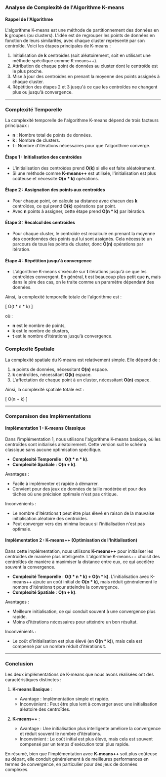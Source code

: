 ### Analyse de Complexité de l'Algorithme K-means

#### Rappel de l'Algorithme

L'algorithme K-means est une méthode de partitionnement des données en **k** groupes (ou clusters). L'idée est de regrouper les points de données en fonction de leurs similarités, avec chaque cluster représenté par son centroïde. Voici les étapes principales de K-means :

1. Initialisation de **k** centroïdes (soit aléatoirement, soit en utilisant une méthode spécifique comme K-means++).
2. Attribution de chaque point de données au cluster dont le centroïde est le plus proche.
3. Mise à jour des centroïdes en prenant la moyenne des points assignés à chaque cluster.
4. Répétition des étapes 2 et 3 jusqu'à ce que les centroïdes ne changent plus ou jusqu'à convergence.

---

### Complexité Temporelle

La complexité temporelle de l'algorithme K-means dépend de trois facteurs principaux :
- **n** : Nombre total de points de données.
- **k** : Nombre de clusters.
- **t** : Nombre d'itérations nécessaires pour que l'algorithme converge.

#### Étape 1 : Initialisation des centroïdes
- L'initialisation des centroïdes prend **O(k)** si elle est faite aléatoirement.
- Si une méthode comme **K-means++** est utilisée, l'initialisation est plus coûteuse et nécessite **O(n * k)** opérations.

#### Étape 2 : Assignation des points aux centroïdes
- Pour chaque point, on calcule sa distance avec chacun des **k** centroïdes, ce qui prend **O(k)** opérations par point.
- Avec **n** points à assigner, cette étape prend **O(n * k)** par itération.

#### Étape 3 : Recalcul des centroïdes
- Pour chaque cluster, le centroïde est recalculé en prenant la moyenne des coordonnées des points qui lui sont assignés. Cela nécessite un parcours de tous les points du cluster, donc **O(n)** opérations par itération.

#### Étape 4 : Répétition jusqu'à convergence
- L'algorithme K-means s'exécute sur **t** itérations jusqu'à ce que les centroïdes convergent. En général, **t** est beaucoup plus petit que **n**, mais dans le pire des cas, on le traite comme un paramètre dépendant des données.

Ainsi, la complexité temporelle totale de l'algorithme est :

\[
O(t * n * k)
\]

où :
- **n** est le nombre de points,
- **k** est le nombre de clusters,
- **t** est le nombre d'itérations jusqu'à convergence.

### Complexité Spatiale

La complexité spatiale du K-means est relativement simple. Elle dépend de :
1. **n** points de données, nécessitant **O(n)** espace.
2. **k** centroïdes, nécessitant **O(k)** espace.
3. L'affectation de chaque point à un cluster, nécessitant **O(n)** espace.

Ainsi, la complexité spatiale totale est :

\[
O(n + k)
\]

---

### Comparaison des Implémentations

#### Implémentation 1 : K-means Classique

Dans l'implémentation 1, nous utilisons l'algorithme K-means basique, où les centroïdes sont initialisés aléatoirement. Cette version suit le schéma classique sans aucune optimisation spécifique.

- **Complexité Temporelle** : **O(t * n * k)**.
- **Complexité Spatiale** : **O(n + k)**.

Avantages :
- Facile à implémenter et rapide à démarrer.
- Convient pour des jeux de données de taille modérée et pour des tâches où une précision optimale n'est pas critique.

Inconvénients :
- Le nombre d'itérations **t** peut être plus élevé en raison de la mauvaise initialisation aléatoire des centroïdes.
- Peut converger vers des minima locaux si l'initialisation n'est pas optimale.

#### Implémentation 2 : K-means++ (Optimisation de l'Initialisation)

Dans cette implémentation, nous utilisons **K-means++** pour initialiser les centroïdes de manière plus intelligente. L'algorithme K-means++ choisit des centroïdes de manière à maximiser la distance entre eux, ce qui accélère souvent la convergence.

- **Complexité Temporelle** : **O(t * n * k) + O(n * k)**. L'initialisation avec K-means++ ajoute un coût initial de **O(n * k)**, mais réduit généralement le nombre d'itérations **t** pour atteindre la convergence.
- **Complexité Spatiale** : **O(n + k)**.

Avantages :
- Meilleure initialisation, ce qui conduit souvent à une convergence plus rapide.
- Moins d'itérations nécessaires pour atteindre un bon résultat.

Inconvénients :
- Le coût d'initialisation est plus élevé (en **O(n * k)**), mais cela est compensé par un nombre réduit d'itérations **t**.

---

### Conclusion

Les deux implémentations de K-means que nous avons réalisées ont des caractéristiques distinctes :

1. **K-means Basique** : 
   - Avantage : Implémentation simple et rapide.
   - Inconvénient : Peut être plus lent à converger avec une initialisation aléatoire des centroïdes.

2. **K-means++** : 
   - Avantage : Une initialisation plus intelligente améliore la convergence et réduit souvent le nombre d'itérations.
   - Inconvénient : Le coût initial est plus élevé, mais cela est souvent compensé par un temps d'exécution total plus rapide.

En résumé, bien que l'implémentation avec **K-means++** soit plus coûteuse au départ, elle conduit généralement à de meilleures performances en termes de convergence, en particulier pour des jeux de données complexes.
